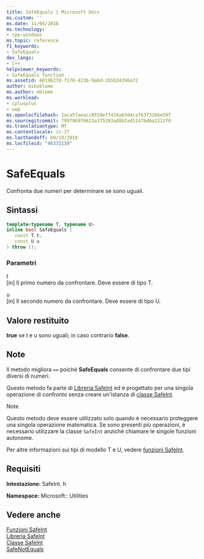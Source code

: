 ```yaml
---
title: SafeEquals | Microsoft Docs
ms.custom: ''
ms.date: 11/04/2016
ms.technology:
- cpp-windows
ms.topic: reference
f1_keywords:
- SafeEquals
dev_langs:
- C++
helpviewer_keywords:
- SafeEquals function
ms.assetid: 6019627d-f170-413b-9abd-2b5b34396a72
author: mikeblome
ms.author: mblome
ms.workload:
- cplusplus
- uwp
ms.openlocfilehash: 1aca5faeacc8559eff434a63d4caf63f32bbe59f
ms.sourcegitcommit: 799f9b976623a375203ad8b2ad5147bd6a2212f0
ms.translationtype: MT
ms.contentlocale: it-IT
ms.lasthandoff: 09/19/2018
ms.locfileid: "46372110"
---
```

# <a name="safeequals"></a>SafeEquals

Confronta due numeri per determinare se sono uguali.

## <a name="syntax"></a>Sintassi

```cpp
template<typename T, typename U>
inline bool SafeEquals (
   const T t,
   const U u
) throw ();
```

### <a name="parameters"></a>Parametri

*t*<br/>
[in] Il primo numero da confrontare. Deve essere di tipo T.

*u*<br/>
[in] Il secondo numero da confrontare. Deve essere di tipo U.

## <a name="return-value"></a>Valore restituito

**true** se *t* e *u* sono uguali; in caso contrario **false**.

## <a name="remarks"></a>Note

Il metodo migliora `==` poiché **SafeEquals** consente di confrontare due tipi diversi di numeri.

Questo metodo fa parte di [Libreria SafeInt](../windows/safeint-library.md) ed è progettato per una singola operazione di confronto senza creare un'istanza di [classe SafeInt](../windows/safeint-class.md).

> [!NOTE]
> Questo metodo deve essere utilizzato solo quando è necessario proteggere una singola operazione matematica. Se sono presenti più operazioni, è necessario utilizzare la classe `SafeInt` anziché chiamare le singole funzioni autonome.

Per altre informazioni sui tipi di modello T e U, vedere [funzioni SafeInt](../windows/safeint-functions.md).

## <a name="requirements"></a>Requisiti

**Intestazione:** SafeInt. h

**Namespace:** Microsoft:: Utilities

## <a name="see-also"></a>Vedere anche

[Funzioni SafeInt](../windows/safeint-functions.md)<br/>
[Libreria SafeInt](../windows/safeint-library.md)<br/>
[Classe SafeInt](../windows/safeint-class.md)<br/>
[SafeNotEquals](../windows/safenotequals.md)